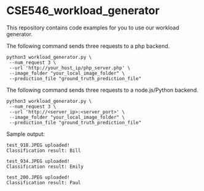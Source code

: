 # CSE546_workload_generator

This repository contains code examples for you to use our workload generator.

The following command sends three requests to a php backend.
```
python3 workload_generator.py \
 --num_request 3 \
 --url 'http://your_host_ip/php_server.php' \
 --image_folder "your_local_image_folder" \
 --prediction_file "ground_truth_prediction_file"
```

The following command sends three requests to a node.js/Python backend.
```
python3 workload_generator.py \
 --num_request 3 \
 --url 'http://<server_ip>:<server_port>' \
 --image_folder "your_local_image_folder" \
 --prediction_file "ground_truth_prediction_file"
```

Sample output:
```
test_918.JPEG uploaded!
Classification result: Bill

test_934.JPEG uploaded!
Classification result: Emily

test_200.JPEG uploaded!
Classification result: Paul
```
